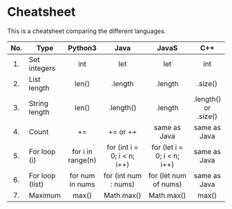 # Cheatsheet

This is a cheatsheet comparing the different languages.


| No. |   Type   | Python3 | Java | JavaS | C++ |
|:---:|----------|:-------:|:----:|:-----:|:---:|
|  1. | Set integers | int | let | let | int |
|  2. | List length | len() | .length | .length | .size() |
|  3. | String length | len() | .length() | .length | .length() or .size() |
|  4. | Count | += | += or ++ | same as Java | same as Java |
|  5. | For loop (i) | for i in range(n) | for (int i = 0; i < n; i++) | for (let i = 0; i < n; i++) | same as Java |
|  6. | For loop (list) | for num in nums | for (int num : nums) | for (let num of nums) | same as Java |
|  7. | Maximum | max() | Math.max() | Math.max() | max() |
